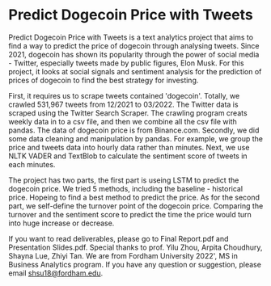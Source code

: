 # Predict Dogecoin Price with Tweets 
Predict Dogecoin Price with Tweets is a text analytics project that aims to find a way to predict the price of dogecoin through analysing tweets. Since 2021, dogecoin has shown its popularity through the power of social media - Twitter, especially tweets made by public figures, Elon Musk. For this project, it looks at social signals and sentiment analysis for the prediction of prices of dogecoin to find the best strategy for investing. 

First, it requires us to scrape tweets contained 'dogecoin'. Totally, we crawled 531,967 tweets from 12/2021 to 03/2022. The Twitter data is scraped using the Twitter Search Scraper. The crawling program creats weekly data in to a csv file, and then we combine all the csv file with pandas. The data of dogecoin price is from Binance.com. Secondly, we did some data cleaning and manipulation by pandas. For example, we group the price and tweets data into hourly data rather than minutes. Next, we use NLTK VADER and TextBlob to calculate the sentiment score of tweets in each minutes. 

The project has two parts, the first part is useing LSTM to predict the dogecoin price. We tried 5 methods, including the baseline - historical price. Hopeing to find a best method to predict the price. As for the second part, we self-define the turnover point of the dogecoin price. Comparing the turnover and the sentiment score to predict the time the price would turn into huge increase or decrease.

If you want to read deliverables, please go to Final Report.pdf and Presentation Slides.pdf. Special thanks to prof. Yilu Zhou, Arpita Choudhury, Shayna Lue, Zhiyi Tan. We are from Fordham University 2022', MS in Business Analytics program. If you have any question or suggestion, please email shsu18@fordham.edu.
